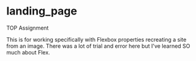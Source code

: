 # landing_page
TOP Assignment

This is for working specifically with Flexbox properties recreating a site from an image. There was a lot of trial and error here but I've learned SO much about Flex.
